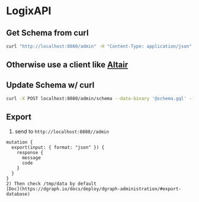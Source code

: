 # LogixAPI

## Get Schema from curl
```bash
curl "http://localhost:8080/admin" -H "Content-Type: application/json" --data-binary '{"query":"{\n getGQLSchema {\n schema\n generatedSchema\n }\n}","variables":{}}' --compressed
```
## Otherwise use a client like [Altair](https://github.com/altair-graphql/altair)

## Update Schema w/ curl
```bash
curl -X POST localhost:8080/admin/schema --data-binary '@schema.gql' --compressed
```

## Export
1) send to `http://localhost:8080//admin`
```
mutation {
  export(input: { format: "json" }) {
    response {
      message
      code
    }
  }
}
2) Then check /tmp/data by default
[Doc](https://dgraph.io/docs/deploy/dgraph-administration/#export-database)
```
